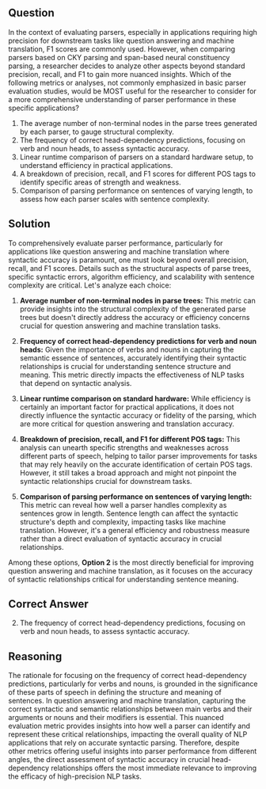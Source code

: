 ## Question
In the context of evaluating parsers, especially in applications requiring high precision for downstream tasks like question answering and machine translation, F1 scores are commonly used. However, when comparing parsers based on CKY parsing and span-based neural constituency parsing, a researcher decides to analyze other aspects beyond standard precision, recall, and F1 to gain more nuanced insights. Which of the following metrics or analyses, not commonly emphasized in basic parser evaluation studies, would be MOST useful for the researcher to consider for a more comprehensive understanding of parser performance in these specific applications?

1. The average number of non-terminal nodes in the parse trees generated by each parser, to gauge structural complexity.
2. The frequency of correct head-dependency predictions, focusing on verb and noun heads, to assess syntactic accuracy.
3. Linear runtime comparison of parsers on a standard hardware setup, to understand efficiency in practical applications.
4. A breakdown of precision, recall, and F1 scores for different POS tags to identify specific areas of strength and weakness.
5. Comparison of parsing performance on sentences of varying length, to assess how each parser scales with sentence complexity.

## Solution

To comprehensively evaluate parser performance, particularly for applications like question answering and machine translation where syntactic accuracy is paramount, one must look beyond overall precision, recall, and F1 scores. Details such as the structural aspects of parse trees, specific syntactic errors, algorithm efficiency, and scalability with sentence complexity are critical. Let's analyze each choice:

1. **Average number of non-terminal nodes in parse trees:** This metric can provide insights into the structural complexity of the generated parse trees but doesn't directly address the accuracy or efficiency concerns crucial for question answering and machine translation tasks.

2. **Frequency of correct head-dependency predictions for verb and noun heads:** Given the importance of verbs and nouns in capturing the semantic essence of sentences, accurately identifying their syntactic relationships is crucial for understanding sentence structure and meaning. This metric directly impacts the effectiveness of NLP tasks that depend on syntactic analysis.

3. **Linear runtime comparison on standard hardware:** While efficiency is certainly an important factor for practical applications, it does not directly influence the syntactic accuracy or fidelity of the parsing, which are more critical for question answering and translation accuracy.

4. **Breakdown of precision, recall, and F1 for different POS tags:** This analysis can unearth specific strengths and weaknesses across different parts of speech, helping to tailor parser improvements for tasks that may rely heavily on the accurate identification of certain POS tags. However, it still takes a broad approach and might not pinpoint the syntactic relationships crucial for downstream tasks.

5. **Comparison of parsing performance on sentences of varying length:** This metric can reveal how well a parser handles complexity as sentences grow in length. Sentence length can affect the syntactic structure's depth and complexity, impacting tasks like machine translation. However, it's a general efficiency and robustness measure rather than a direct evaluation of syntactic accuracy in crucial relationships.

Among these options, **Option 2** is the most directly beneficial for improving question answering and machine translation, as it focuses on the accuracy of syntactic relationships critical for understanding sentence meaning.

## Correct Answer

2. The frequency of correct head-dependency predictions, focusing on verb and noun heads, to assess syntactic accuracy.

## Reasoning

The rationale for focusing on the frequency of correct head-dependency predictions, particularly for verbs and nouns, is grounded in the significance of these parts of speech in defining the structure and meaning of sentences. In question answering and machine translation, capturing the correct syntactic and semantic relationships between main verbs and their arguments or nouns and their modifiers is essential. This nuanced evaluation metric provides insights into how well a parser can identify and represent these critical relationships, impacting the overall quality of NLP applications that rely on accurate syntactic parsing. Therefore, despite other metrics offering useful insights into parser performance from different angles, the direct assessment of syntactic accuracy in crucial head-dependency relationships offers the most immediate relevance to improving the efficacy of high-precision NLP tasks.